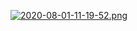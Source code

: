 [![2020-08-01-11-19-52.png](https://i.postimg.cc/kgN41NWh/2020-08-01-11-19-52.png)](https://postimg.cc/pmTRyFGD)
